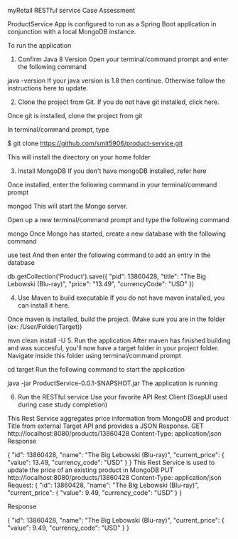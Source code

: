 myRetail RESTful service Case Assessment

ProductService App is configured to run as a Spring Boot application in conjunction with a local MongoDB instance.

To run the application

1. Confirm Java 8 Version
Open your terminal/command prompt and enter the following command

java -version
If your java version is 1.8 then continue. Otherwise follow the instructions here to update.

2. Clone the project from Git.
If you do not have git installed, click here.

Once git is installed, clone the project from git

In terminal/command prompt, type

$ git clone https://github.com/smit5906/product-service.git

This will install the directory on your home folder

3. Install MongoDB
If you don't have mongoDB installed, refer here

Once installed, enter the following command in your terminal/command prompt

mongod
This will start the Mongo server.

Open up a new terminal/command prompt and type the following command

mongo
Once Mongo has started, create a new database with the following command

use test
And then enter the following command to add an entry in the database

db.getCollection('Product').save({ "pid": 13860428, "title": "The Big Lebowski (Blu-ray)", "price": "13.49", "currencyCode": "USD" })

4. Use Maven to build executable
If you do not have maven installed, you can install it here.

Once maven is installed, build the project. (Make sure you are in the folder (ex: /User/Folder/Target))

mvn clean install -U
5. Run the application
After maven has finished building and was succesful, you'll now have a target folder in your project folder. Navigate inside this folder using terminal/command prompt

cd target
Run the following command to start the application

java -jar ProductService-0.0.1-SNAPSHOT.jar
The application is running

6. Run the RESTful service
Use your favorite API Rest Client (SoapUI used during case study completion)


This Rest Service aggregates price information from MongoDB and product Title from external Target API and provides a JSON Response.
  GET   http://localhost:8080/products/13860428
  Content-Type: application/json
Response

{
   "id": 13860428,
   "name": "The Big Lebowski (Blu-ray)",
   "current_price":    {
      "value": 13.49,
      "currency_code": "USD"
   }
}
This Rest Service is used to update the price of an existing product in MongoDB
PUT http://localhost:8080/products/13860428
Content-Type: application/json
Request:
{
   "id": 13860428,
   "name": "The Big Lebowski (Blu-ray)",
   "current_price":    {
      "value": 9.49,
      "currency_code": "USD"
   }
}

Response

{
   "id": 13860428,
   "name": "The Big Lebowski (Blu-ray)",
   "current_price":    {
      "value": 9.49,
      "currency_code": "USD"
   }
}

